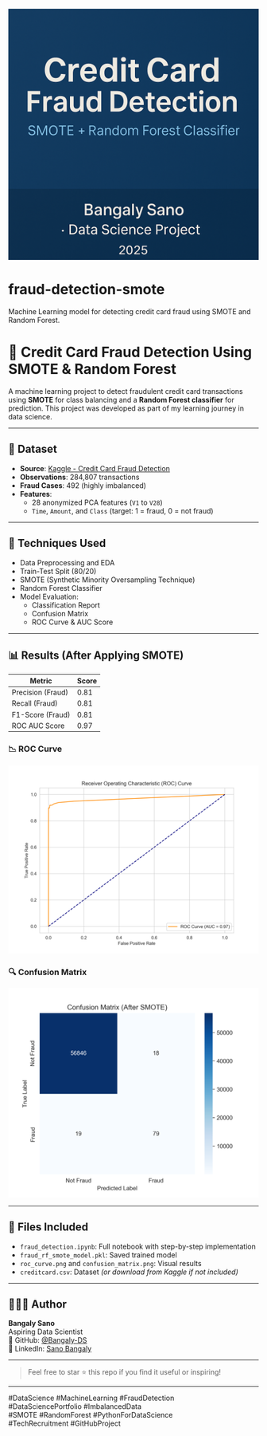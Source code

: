 <p align="center">
  <img src="thumbnail.png" alt="Project Thumbnail" width="600"/>
</p>

# fraud-detection-smote
Machine Learning model for detecting credit card fraud using SMOTE and Random Forest.
# 🚨 Credit Card Fraud Detection Using SMOTE & Random Forest

A machine learning project to detect fraudulent credit card transactions using **SMOTE** for class balancing and a **Random Forest classifier** for prediction. This project was developed as part of my learning journey in data science.

---

## 📁 Dataset

- **Source**: [Kaggle - Credit Card Fraud Detection](https://www.kaggle.com/datasets/mlg-ulb/creditcardfraud)
- **Observations**: 284,807 transactions
- **Fraud Cases**: 492 (highly imbalanced)
- **Features**:
  - 28 anonymized PCA features (`V1` to `V28`)
  - `Time`, `Amount`, and `Class` (target: 1 = fraud, 0 = not fraud)

---

## 🧠 Techniques Used

- Data Preprocessing and EDA
- Train-Test Split (80/20)
- SMOTE (Synthetic Minority Oversampling Technique)
- Random Forest Classifier
- Model Evaluation:
  - Classification Report
  - Confusion Matrix
  - ROC Curve & AUC Score

---

## 📊 Results (After Applying SMOTE)

| Metric              | Score |
|---------------------|-------|
| Precision (Fraud)   | 0.81  |
| Recall (Fraud)      | 0.81  |
| F1-Score (Fraud)    | 0.81  |
| ROC AUC Score       | 0.97  |

### 📉 ROC Curve
![ROC Curve](roc_curve.png)

### 🔍 Confusion Matrix
![Confusion Matrix](confusion_matrix.png)

---

## 💾 Files Included

- `fraud_detection.ipynb`: Full notebook with step-by-step implementation
- `fraud_rf_smote_model.pkl`: Saved trained model
- `roc_curve.png` and `confusion_matrix.png`: Visual results
- `creditcard.csv`: Dataset *(or download from Kaggle if not included)*

---

## 👨🏽‍💻 Author

**Bangaly Sano**  
Aspiring Data Scientist  
📍 GitHub: [@Bangaly-DS](https://github.com/Bangaly-DS)  
🔗 LinkedIn: [Sano Bangaly](https://linkedin.com/in/sano-bangaly-064535146)

---

> Feel free to star ⭐ this repo if you find it useful or inspiring!

---

#DataScience #MachineLearning #FraudDetection  
#DataSciencePortfolio #ImbalancedData  
#SMOTE #RandomForest #PythonForDataScience  
#TechRecruitment #GitHubProject







